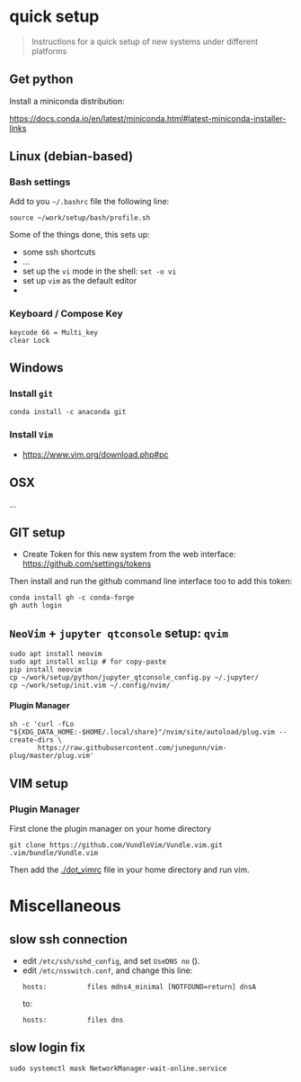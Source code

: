 # quick setup

> Instructions for a quick setup of new systems under different platforms

## Get python

Install a miniconda distribution:

https://docs.conda.io/en/latest/miniconda.html#latest-miniconda-installer-links

## Linux (debian-based)

### Bash settings

Add to you `~/.bashrc` file the following line:

```
source ~/work/setup/bash/profile.sh
```

Some of the things done, this sets up:
- some ssh shortcuts
- ...
- set up the `vi` mode in the shell: `set -o vi`
- set up `vim` as the default editor
-

### Keyboard / Compose Key

```
keycode 66 = Multi_key                                                                                                                                                                        
clear Lock  
```


## Windows 

### Install `git`

```
conda install -c anaconda git
```

### Install `Vim`

- https://www.vim.org/download.php#pc

## OSX

...

## GIT setup

- Create Token for this new system from the web interface: https://github.com/settings/tokens

Then install and run the github command line interface too to add this token:
```
conda install gh -c conda-forge
gh auth login
```

## `NeoVim` + `jupyter qtconsole` setup: `qvim`

```
sudo apt install neovim
sudo apt install xclip # for copy-paste
pip install neovim 
cp ~/work/setup/python/jupyter_qtconsole_config.py ~/.jupyter/
cp ~/work/setup/init.vim ~/.config/nvim/
```

#### Plugin Manager

```
sh -c 'curl -fLo "${XDG_DATA_HOME:-$HOME/.local/share}"/nvim/site/autoload/plug.vim --create-dirs \
       https://raw.githubusercontent.com/junegunn/vim-plug/master/plug.vim'
```

## VIM setup

### Plugin Manager
First clone the plugin manager on your home directory
```
git clone https://github.com/VundleVim/Vundle.vim.git .vim/bundle/Vundle.vim
```

Then add the [./dot_vimrc](./dot_vimrc) file in your home directory and run vim.

# Miscellaneous

## slow ssh connection

- edit `/etc/ssh/sshd_config`, and set `UseDNS no` ().
- edit `/etc/nsswitch.conf`, and change this line:
    ```
    hosts:          files mdns4_minimal [NOTFOUND=return] dnsA
    ```
    to:
    ```
    hosts:          files dns
    ```

## slow login fix 
```
sudo systemctl mask NetworkManager-wait-online.service
```
